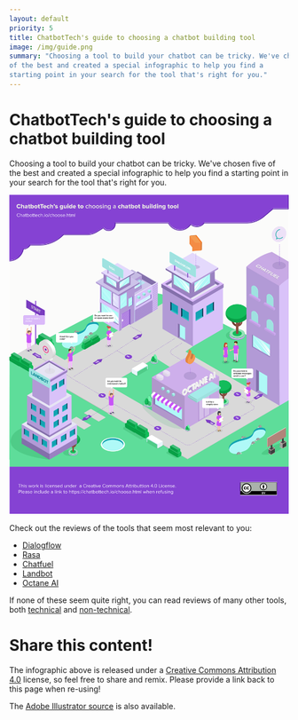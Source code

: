 ```yaml
---
layout: default
priority: 5
title: ChatbotTech's guide to choosing a chatbot building tool
image: /img/guide.png
summary: "Choosing a tool to build your chatbot can be tricky. We've chosen five
of the best and created a special infographic to help you find a
starting point in your search for the tool that's right for you."
---
```


ChatbotTech's guide to choosing a chatbot building tool
=======================================================


Choosing a tool to build your chatbot can be tricky. We've chosen five
of the best and created a special infographic to help you find a
starting point in your search for the tool that's right for you.

<a href="/img/guide.png"><img src="/img/guide.png" class="img-fluid"></a>

Check out the reviews of the tools that seem most relevant to you:

 - [Dialogflow](/reviews/dialogflow.html)
 - [Rasa](/reviews/rasa.html)
 - [Chatfuel](/reviews/chatfuel.html)
 - [Landbot](/reviews/landbot.html)
 - [Octane AI](/reviews/octane-ai.html)

If none of these seem quite right, you can read reviews of many other
tools, both [technical](/developer.html) and [non-technical](/).

Share this content!
===================

The infographic above is released under a
[Creative Commons Attribution 4.0](https://creativecommons.org/licenses/by/4.0/)
license, so feel free to share and remix. Please provide a link back
to this page when re-using!

The [Adobe Illustrator source](/img/guide.ai) is also available.
